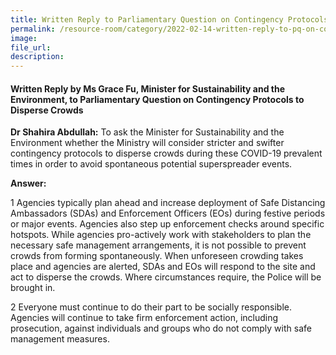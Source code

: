 ```yaml
---  
title: Written Reply to Parliamentary Question on Contingency Protocols to Disperse Crowds by Ms Grace Fu, Minister for Sustainability and the Environment  
permalink: /resource-room/category/2022-02-14-written-reply-to-pq-on-contingency-protocols-to-disperse-crowds/
image:  
file_url:  
description:  
---  
```


#### Written Reply by Ms Grace Fu, Minister for Sustainability and the Environment, to Parliamentary Question on Contingency Protocols to Disperse Crowds

**Dr Shahira Abdullah:** To ask the Minister for Sustainability and the Environment whether the Ministry will consider stricter and swifter contingency protocols to disperse crowds during these COVID-19 prevalent times in order to avoid spontaneous potential superspreader events.

**Answer:**

1 Agencies typically plan ahead and increase deployment of Safe Distancing Ambassadors (SDAs) and Enforcement Officers (EOs) during festive periods or major events. Agencies also step up enforcement checks around specific hotspots. While agencies pro-actively work with stakeholders to plan the necessary safe management arrangements, it is not possible to prevent crowds from forming spontaneously. When unforeseen crowding takes place and agencies are alerted, SDAs and EOs will respond to the site and act to disperse the crowds. Where circumstances require, the Police will be brought in. 

2 Everyone must continue to do their part to be socially responsible. Agencies will continue to take firm enforcement action, including prosecution, against individuals and groups who do not comply with safe management measures. 
